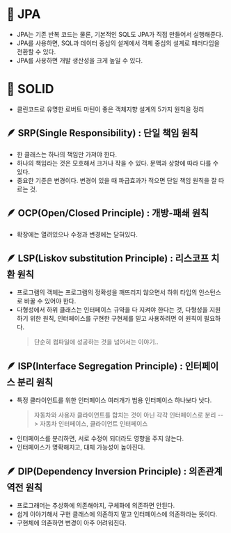 # 📌 JPA
- JPA는 기존 반복 코드는 물론, 기본적인 SQL도 JPA가 직접 만들어서 실행해준다.
- JPA를 사용하면, SQL과 데이터 중심의 설계에서 객체 중심의 설계로 패러다임을 전환할 수 있다.
- JPA를 사용하면 개발 생산성을 크게 높일 수 있다.

# 📌 SOLID
- 클린코드로 유명한 로버트 마틴이 좋은 객체지향 설계의 5가지 원칙을 정리

## 🪶 SRP(Single Responsibility) : 단일 책임 원칙
- 한 클래스는 하나의 책임만 가져야 한다.
- 하나의 책임라는 것은 모호해서 크거나 작을 수 있다. 문맥과 상항에 따라 다를 수 있다.
- 중요한 기준은 변경이다. 변경이 있을 때 파급효과가 적으면 단일 책임 원칙을 잘 따르는 것.
## 🪶 OCP(Open/Closed Principle) : 개방-패쇄 원칙
- 확장에는 열려있으나 수정과 변경에는 닫혀있다. 
## 🪶 LSP(Liskov substitution Principle) : 리스코프 치환 원칙
- 프로그램의 객체는 프로그램의 정확성을 깨뜨리지 않으면서 하위 타입의 인스턴스로 바꿀 수 있어야 한다.
- 다형성에서 하위 클래스는 인터페이스 규약을 다 지켜야 한다는 것, 다형성을 지원하기 위한 원칙, 인터페이스를 구현한 구현체를 믿고 사용하려면 이 원칙이 필요하다.
   > 단순히 컴파일에 성공하는 것을 넘어서는 이야기..
## 🪶 ISP(Interface Segregation Principle) : 인터페이스 분리 원칙
- 특정 클라이언트를 위한 인터페이스 여러개가 범용 인터페이스 하나보다 낫다.
   > 자동차와 사용자 클라이언트를 합치는 것이 아닌 각각 인터페이스로 분리 --> 자동차 인터페이스, 클라이언트 인터페이스
- 인터페이스를 분리하면, 서로 수정이 되더라도 영향을 주지 않는다.
- 인터페이스가 명확해지고, 대체 가능성이 높아진다.
## 🪶 DIP(Dependency Inversion Principle) : 의존관계 역전 원칙
- 프로그래머는 추상화에 의존해야지, 구체화에 의존하면 안된다.
- 쉽게 이야기해서 구현 클래스에 의존하지 말고 인터페이스에 의존하라는 뜻이다.
- 구현체에 의존하면 변경이 아주 어려워진다.